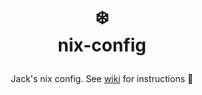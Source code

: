 <h1>
<p align="center">
  ❄️
  <br>nix-config
</h1>
  <p align="center">
    Jack's nix config. See <a href="https://github.com/jkaloger/nix-config/wiki">wiki</a> for instructions 📖
  </p>
</p>
